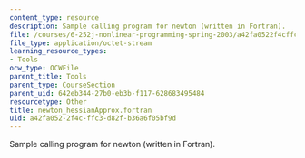 ```yaml
---
content_type: resource
description: Sample calling program for newton (written in Fortran).
file: /courses/6-252j-nonlinear-programming-spring-2003/a42fa0522f4cffc3d82fb36a6f05bf9d_newton_hessianApprox.fortran
file_type: application/octet-stream
learning_resource_types:
- Tools
ocw_type: OCWFile
parent_title: Tools
parent_type: CourseSection
parent_uid: 642eb344-27b0-eb3b-f117-628683495484
resourcetype: Other
title: newton_hessianApprox.fortran
uid: a42fa052-2f4c-ffc3-d82f-b36a6f05bf9d
---
```

Sample calling program for newton (written in Fortran).

